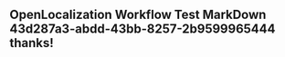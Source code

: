 <properties
ms.topic="hero-topic"
ms.test1="hero-topic"
ms.test2="test"/>

## OpenLocalization Workflow Test MarkDown 43d287a3-abdd-43bb-8257-2b9599965444 thanks!

